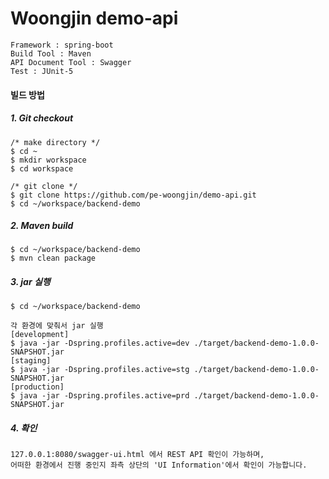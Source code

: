# Woongjin demo-api
    Framework : spring-boot 
    Build Tool : Maven
    API Document Tool : Swagger
    Test : JUnit-5
    
#### 빌드 방법
##### 1. Git checkout
    /* make directory */
    $ cd ~
    $ mkdir workspace
    $ cd workspace
    
    /* git clone */
    $ git clone https://github.com/pe-woongjin/demo-api.git
    $ cd ~/workspace/backend-demo
    
##### 2. Maven build
    $ cd ~/workspace/backend-demo
    $ mvn clean package
    
##### 3. jar 실행
    $ cd ~/workspace/backend-demo
    
    각 환경에 맞춰서 jar 실행
    [development] 
    $ java -jar -Dspring.profiles.active=dev ./target/backend-demo-1.0.0-SNAPSHOT.jar
    [staging]
    $ java -jar -Dspring.profiles.active=stg ./target/backend-demo-1.0.0-SNAPSHOT.jar
    [production]
    $ java -jar -Dspring.profiles.active=prd ./target/backend-demo-1.0.0-SNAPSHOT.jar
    
##### 4. 확인
    127.0.0.1:8080/swagger-ui.html 에서 REST API 확인이 가능하며,
    어떠한 환경에서 진행 중인지 좌측 상단의 'UI Information'에서 확인이 가능합니다.
    
